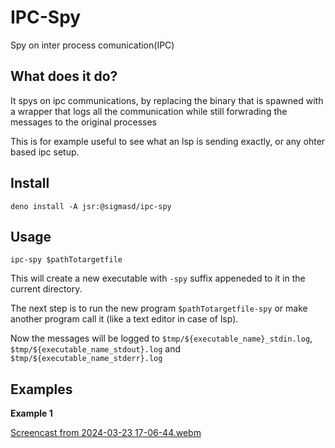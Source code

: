 # IPC-Spy

Spy on inter process comunication(IPC)

## What does it do?

It spys on ipc communications, by replacing the binary that is spawned with a
wrapper that logs all the communication while still forwrading the messages to
the original processes

This is for example useful to see what an lsp is sending exactly, or any ohter
based ipc setup.

## Install

`deno install -A jsr:@sigmasd/ipc-spy`

## Usage

`ipc-spy $pathTotargetfile`

This will create a new executable with `-spy` suffix appeneded to it in the
current directory.

The next step is to run the new program `$pathTotargetfile-spy` or make another
program call it (like a text editor in case of lsp).

Now the messages will be logged to `$tmp/${executable_name}_stdin.log`,
`$tmp/${executable_name_stdout}.log` and `$tmp/${executable_name_stderr}.log`

## Examples

**Example 1**

[Screencast from 2024-03-23 17-06-44.webm](https://github.com/sigmaSd/ipc-spy/assets/22427111/40d4c5af-785f-42d3-9afe-4744952a4ad9)
